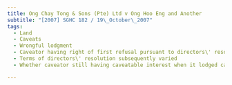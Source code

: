 ```yaml
---
title: Ong Chay Tong & Sons (Pte) Ltd v Ong Hoo Eng and Another
subtitle: "[2007] SGHC 182 / 19\_October\_2007"
tags:
  - Land
  - Caveats
  - Wrongful lodgment
  - Caveator having right of first refusal pursuant to directors\' resolution
  - Terms of directors\' resolution subsequently varied
  - Whether caveator still having caveatable interest when it lodged caveat

---
```


